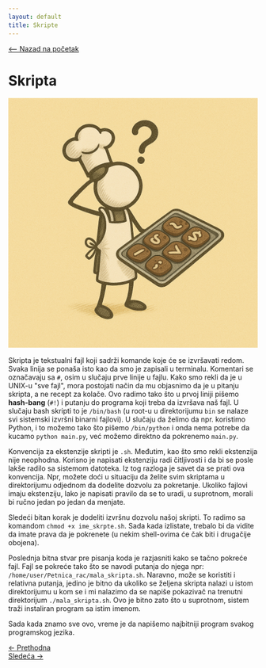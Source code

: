 ```yaml
---
layout: default
title: Skripte
---
```


<link rel="stylesheet" href="/UNIX-beginner-course/assets/css/custom.css">

 
<script>
  window.dataLayer = window.dataLayer || [];
  function gtag(){dataLayer.push(arguments);}
  gtag('js', new Date());
  gtag('config', 'G-Q6NY1G1P9S');
</script>
<script defer data-domain="dianasantavec.github.io/unix-beginner-course" src="https://plausible.io/js/script.outbound-links.tagged-events.js"></script>

<div style="margin-bottom: 1em;">
  <a href="/UNIX-beginner-course/" class="button-nav">⟵ Nazad na početak</a>
</div>

# Skripta

![bash figure](../assets/diagrams/bash_figure.png)

Skripta je tekstualni fajl koji sadrži komande koje će se izvršavati redom. Svaka linija se ponaša isto kao da smo je zapisali u terminalu. Komentari se označavaju sa `#`, osim u slučaju prve linije u fajlu. Kako smo rekli da je u UNIX-u "sve fajl", mora postojati način da mu objasnimo da je u pitanju skripta, a ne recept za kolače. Ovo radimo tako što u prvoj liniji pišemo **hash-bang** (`#!`) i putanju do programa koji treba da izvršava naš fajl. U slučaju bash skripti to je `/bin/bash` (u root-u u direktorijumu `bin` se nalaze svi sistemski izvršni binarni fajlovi). U slučaju da želimo da npr. koristimo Python, i to možemo tako što pišemo `/bin/python` i onda nema potrebe da kucamo `python main.py`, već možemo direktno da pokrenemo `main.py`. 

Konvencija za ekstenzije skripti je `.sh`. Međutim, kao što smo rekli ekstenzija nije neophodna. Korisno je napisati ekstenziju radi čitljivosti i da bi se posle lakše radilo sa sistemom datoteka. Iz tog razloga je savet da se prati ova konvencija. Npr, možete doći u situaciju da želite svim skriptama u direktorijumu odjednom da dodelite dozvolu za pokretanje. Ukoliko fajlovi imaju ekstenziju, lako je napisati pravilo da se to uradi, u suprotnom, morali bi ručno jedan po jedan da menjate.

Sledeći bitan korak je dodeliti izvršnu dozvolu našoj skripti. To radimo sa komandom `chmod +x ime_skrpte.sh`. Sada kada izlistate, trebalo bi da vidite da imate prava da je pokrenete (u nekim shell-ovima će čak biti i drugačije obojena).

Poslednja bitna stvar pre pisanja koda je razjasniti kako se tačno pokreće fajl. Fajl se pokreće tako što se navodi putanja do njega npr: `/home/user/Petnica_rac/mala_skripta.sh`. Naravno, može se koristiti i relativna putanja, jedino je bitno da ukoliko se željena skripta nalazi u istom direktorijumu u kom se i mi nalazimo da se napiše pokazivač na trenutni direktorijum `./mala_skripta.sh`. Ovo je bitno zato što u suprotnom, sistem traži instaliran program sa istim imenom.

Sada kada znamo sve ovo, vreme je da napišemo najbitniji program svakog programskog jezika.


<div class="nav-buttons-wrapper">
  <div class="nav-left">
    <a href="6_1-pokretanje_vise_komandi.html" class="button-nav">← Prethodna</a>
  </div>
  <div class="nav-right">
    <a href="6_3-hello_world.html" class="button-nav">Sledeća →</a>
  </div>
</div>